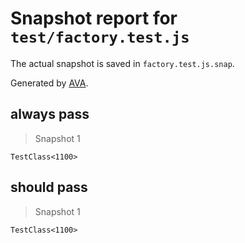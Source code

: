 # Snapshot report for `test/factory.test.js`

The actual snapshot is saved in `factory.test.js.snap`.

Generated by [AVA](https://ava.li).

## always pass

> Snapshot 1

    TestClass<1100>

## should pass

> Snapshot 1

    TestClass<1100>
